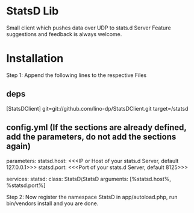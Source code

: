 StatsD Lib
==========

Small client which pushes data over UDP to stats.d Server
Feature suggestions and feedback is always welcome.

Installation
============


Step 1: Append the following lines to the respective Files

deps
----
[StatsDClient]
    git=git://github.com/lino-dp/StatsDClient.git
    target=/statsd

config.yml (If the sections are already defined, add the parameters, do not add the sections again)
---------------------------------------------------------------------------------------------------
parameters:
    statsd.host:   <<<IP or Host of your stats.d Server, default 127.0.0.1>>>
    statsd.port:   <<<Port of your stats.d Server, default 8125>>>

services:
    statsd:
        class:     StatsD\StatsD
        arguments: [%statsd.host%, %statsd.port%]


Step 2: Now register the namespace StatsD in app/autoload.php, run bin/vendors install and you are done.
